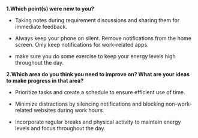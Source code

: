 **1.Which point(s) were new to you?**

- Taking notes during requirement discussions and sharing them for immediate feedback.

- Always keep your phone on silent. Remove notifications from the home screen. Only keep notifications for work-related apps.
  
- make sure you do some exercise to keep your energy levels high throughout the day.
  
**2.Which area do you think you need to improve on? What are your ideas to make progress in that area?**

- Prioritize tasks and create a schedule to ensure efficient use of time.

- Minimize distractions by silencing notifications and blocking non-work-related websites during work hours.

- Incorporate regular breaks and physical activity to maintain energy levels and focus throughout the day.
